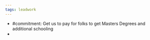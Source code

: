 ```yaml
---
tags: leadwork
---
```


- #commitment: Get us to pay for folks to get Masters Degrees and additional schooling
-